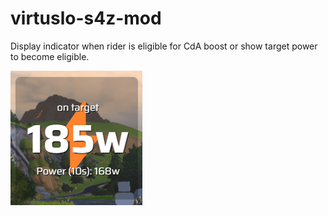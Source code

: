 # virtuslo-s4z-mod
Display indicator when rider is eligible for CdA boost or show target power to become eligible.

![screenshot](/assets/mod.png)
